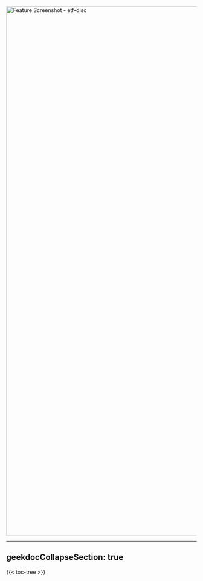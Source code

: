 <img width="1400" alt="Feature Screenshot - etf-disc" src="https://user-images.githubusercontent.com/85772166/150074031-f08ba354-6fae-42f6-819f-72c5aa3a2a31.png">


---

geekdocCollapseSection: true
---

{{< toc-tree >}}
